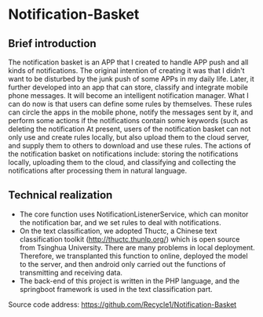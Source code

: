 # Notification-Basket
## Brief introduction
The notification basket is an APP that I created to handle APP push and all kinds of notifications. The original intention of creating it was that I didn't want to be disturbed by the junk push of some APPs in my daily life. Later, it further developed into an app that can store, classify and integrate mobile phone messages. It will become an intelligent notification manager. What I can do now is that users can define some rules by themselves. These rules can circle the apps in the mobile phone, notify the messages sent by it, and perform some actions if the notifications contain some keywords (such as deleting the notification At present, users of the notification basket can not only use and create rules locally, but also upload them to the cloud server, and supply them to others to download and use these rules. The actions of the notification basket on notifications include: storing the notifications locally, uploading them to the cloud, and classifying and collecting the notifications after processing them in natural language.
## Technical realization
- The core function uses NotificationListenerService, which can monitor the notification bar, and we set rules to deal with notifications.
- On the text classification, we adopted Thuctc, a Chinese text classification toolkit (http://thuctc.thunlp.org/) which is open source from Tsinghua University. There are many problems in local deployment. Therefore, we transplanted this function to online, deployed the model to the server, and then android only carried out the functions of transmitting and receiving data.
- The back-end of this project is written in the PHP language, and the springboot framework is used in the text classification part.

Source code address: https://github.com/Recycle1/Notification-Basket
